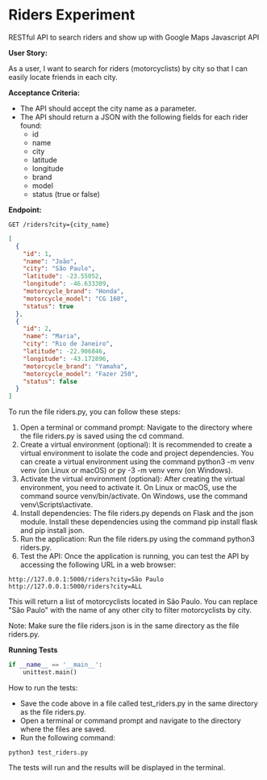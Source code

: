 # Riders Experiment

RESTful API to search riders and show up with Google Maps Javascript API 

**User Story:**

As a user, 
I want to search for riders (motorcyclists) by city 
so that I can easily locate friends in each city.

**Acceptance Criteria:**

* The API should accept the city name as a parameter.
* The API should return a JSON with the following fields for each rider found:
    * id
    * name
    * city
    * latitude
    * longitude
    * brand
    * model
    * status (true or false)

**Endpoint:**

```
GET /riders?city={city_name}
```

```json
[
  {
    "id": 1,
    "name": "João",
    "city": "São Paulo",
    "latitude": -23.55052,
    "longitude": -46.633309,
    "motorcycle_brand": "Honda",
    "motorcycle_model": "CG 160",
    "status": true
  },
  {
    "id": 2,
    "name": "Maria",
    "city": "Rio de Janeiro",
    "latitude": -22.906846,
    "longitude": -43.172896,
    "motorcycle_brand": "Yamaha",
    "motorcycle_model": "Fazer 250",
    "status": false
  }
]
```

To run the file riders.py, you can follow these steps:

1. Open a terminal or command prompt: Navigate to the directory where the file riders.py is saved using the cd command.
2. Create a virtual environment (optional): It is recommended to create a virtual environment to isolate the code and project dependencies. You can create a virtual environment using the command python3 -m venv venv (on Linux or macOS) or py -3 -m venv venv (on Windows).
3. Activate the virtual environment (optional): After creating the virtual environment, you need to activate it. On Linux or macOS, use the command source venv/bin/activate. On Windows, use the command venv\Scripts\activate.
4. Install dependencies: The file riders.py depends on Flask and the json module. Install these dependencies using the command pip install flask and pip install json.
5. Run the application: Run the file riders.py using the command python3 riders.py.
6. Test the API: Once the application is running, you can test the API by accessing the following URL in a web browser:

```
http://127.0.0.1:5000/riders?city=São Paulo
http://127.0.0.1:5000/riders?city=ALL
```

This will return a list of motorcyclists located in São Paulo. You can replace "São Paulo" with the name of any other city to filter motorcyclists by city.

Note: Make sure the file riders.json is in the same directory as the file riders.py.

**Running Tests**

```python
if __name__ == '__main__':
    unittest.main()
```

How to run the tests:

* Save the code above in a file called test_riders.py in the same directory as the file riders.py.
* Open a terminal or command prompt and navigate to the directory where the files are saved.
* Run the following command:

```console
python3 test_riders.py
```

The tests will run and the results will be displayed in the terminal.
